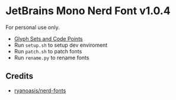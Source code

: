 # JetBrains Mono Nerd Font v1.0.4

For personal use only.

- [Glyph Sets and Code Points](https://github.com/ryanoasis/nerd-fonts/wiki/Glyph-Sets-and-Code-Points)
- Run `setup.sh` to setup dev enviroment
- Run `patch.sh` to patch fonts
- Run `rename.py` to rename fonts

## Credits

- [ryanoasis/nerd-fonts](https://github.com/ryanoasis/nerd-fonts)
